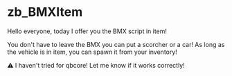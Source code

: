 # zb_BMXItem

Hello everyone, today I offer you the BMX script in item!

You don't have to leave the BMX you can put a scorcher or a car! As long as the vehicle is in item, you can spawn it from your inventory!

⚠️ I haven't tried for qbcore! Let me know if it works correctly!
